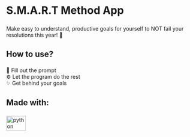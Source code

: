 <h1 align="left">S.M.A.R.T Method App</h1>

###

<p align="left">Make easy to understand, productive goals for yourself to NOT fail your resolutions this year! 🎉</p>

###

<h2 align="left">How to use?</h2>

###

<p align="left">📝 Fill out the prompt<br>⚙️ Let the program do the rest<br>✨ Get behind your goals</p>

###

<h2 align="left">Made with:</h2>

###

<div align="left">
  <img src="https://cdn.jsdelivr.net/gh/devicons/devicon/icons/python/python-original.svg" height="40" width="52" alt="python logo"  />
</div>

###
